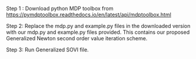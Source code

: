 Step 1 : Download python MDP toolbox from https://pymdptoolbox.readthedocs.io/en/latest/api/mdptoolbox.html

Step 2: Replace the mdp.py and example.py files in the downloaded version with our mdp.py and example.py files provided. This contains our proposed Generalized Newton second order value iteration scheme.

Step 3: Run Generalized SOVI file. 
